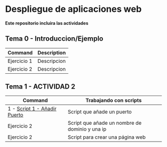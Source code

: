 # Despliegue de aplicaciones web
#### Este repositorio incluira las actividades
## Tema 0 - Introduccion/Ejemplo
| Command | Description |
| --- | --- |
| Ejercicio 1 | Descripcion |
| Ejercicio 2 | Descripcion |

## Tema 1 - ACTIVIDAD 2
| Command | Trabajando con scripts |
| --- | --- |
| 1 - [Script 1 - Añadir Puerto](https://github.com/Braeek/Prueba-despliegue/blob/main/Tema1/a%C3%B1adirUnHost) | Script que añade un puerto |
| Ejercicio 2 | Script que añade un nombre de dominio y una ip |
| Ejercicio 2 | Script para crear una página web |

